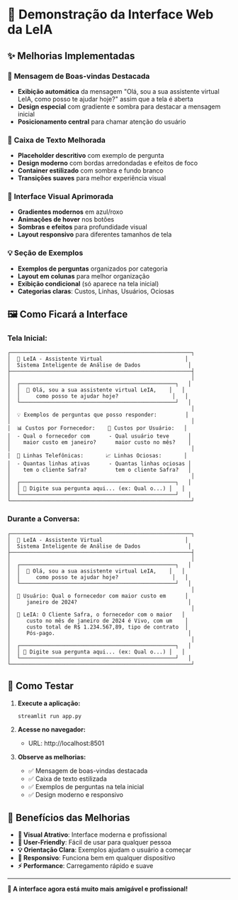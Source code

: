 # 🎨 Demonstração da Interface Web da LeIA

## ✨ Melhorias Implementadas

### 🎯 **Mensagem de Boas-vindas Destacada**
- **Exibição automática** da mensagem "Olá, sou a sua assistente virtual LeIA, como posso te ajudar hoje?" assim que a tela é aberta
- **Design especial** com gradiente e sombra para destacar a mensagem inicial
- **Posicionamento central** para chamar atenção do usuário

### 💬 **Caixa de Texto Melhorada**
- **Placeholder descritivo** com exemplo de pergunta
- **Design moderno** com bordas arredondadas e efeitos de foco
- **Container estilizado** com sombra e fundo branco
- **Transições suaves** para melhor experiência visual

### 🎨 **Interface Visual Aprimorada**
- **Gradientes modernos** em azul/roxo
- **Animações de hover** nos botões
- **Sombras e efeitos** para profundidade visual
- **Layout responsivo** para diferentes tamanhos de tela

### 💡 **Seção de Exemplos**
- **Exemplos de perguntas** organizados por categoria
- **Layout em colunas** para melhor organização
- **Exibição condicional** (só aparece na tela inicial)
- **Categorias claras**: Custos, Linhas, Usuários, Ociosas

## 🖼️ **Como Ficará a Interface**

### **Tela Inicial:**
```
┌─────────────────────────────────────────────────────────┐
│  🤖 LeIA - Assistente Virtual                          │
│  Sistema Inteligente de Análise de Dados               │
├─────────────────────────────────────────────────────────┤
│                                                         │
│  ┌─────────────────────────────────────────────────┐   │
│  │  🤖 Olá, sou a sua assistente virtual LeIA,    │   │
│  │     como posso te ajudar hoje?                 │   │
│  └─────────────────────────────────────────────────┘   │
│                                                         │
│  💡 Exemplos de perguntas que posso responder:         │
│                                                         │
│  📊 Custos por Fornecedor:    👥 Custos por Usuário:   │
│  - Qual o fornecedor com      - Qual usuário teve      │
│    maior custo em janeiro?      maior custo no mês?    │
│                                                         │
│  📱 Linhas Telefônicas:       📈 Linhas Ociosas:       │
│  - Quantas linhas ativas      - Quantas linhas ociosas │
│    tem o cliente Safra?         tem o cliente Safra?   │
│                                                         │
│  ┌─────────────────────────────────────────────────┐   │
│  │ 💬 Digite sua pergunta aqui... (ex: Qual o...) │   │
│  └─────────────────────────────────────────────────┘   │
└─────────────────────────────────────────────────────────┘
```

### **Durante a Conversa:**
```
┌─────────────────────────────────────────────────────────┐
│  🤖 LeIA - Assistente Virtual                          │
│  Sistema Inteligente de Análise de Dados               │
├─────────────────────────────────────────────────────────┤
│                                                         │
│  ┌─────────────────────────────────────────────────┐   │
│  │  🤖 Olá, sou a sua assistente virtual LeIA,    │   │
│  │     como posso te ajudar hoje?                 │   │
│  └─────────────────────────────────────────────────┘   │
│                                                         │
│  👤 Usuário: Qual o fornecedor com maior custo em      │
│     janeiro de 2024?                                   │
│                                                         │
│  🤖 LeIA: O Cliente Safra, o fornecedor com o maior   │
│     custo no mês de janeiro de 2024 é Vivo, com um    │
│     custo total de R$ 1.234.567,89, tipo de contrato  │
│     Pós-pago.                                          │
│                                                         │
│  ┌─────────────────────────────────────────────────┐   │
│  │ 💬 Digite sua pergunta aqui... (ex: Qual o...) │   │
│  └─────────────────────────────────────────────────┘   │
└─────────────────────────────────────────────────────────┘
```

## 🚀 **Como Testar**

1. **Execute a aplicação:**
   ```bash
   streamlit run app.py
   ```

2. **Acesse no navegador:**
   - URL: http://localhost:8501

3. **Observe as melhorias:**
   - ✅ Mensagem de boas-vindas destacada
   - ✅ Caixa de texto estilizada
   - ✅ Exemplos de perguntas na tela inicial
   - ✅ Design moderno e responsivo

## 🎯 **Benefícios das Melhorias**

- **🎨 Visual Atrativo**: Interface moderna e profissional
- **👥 User-Friendly**: Fácil de usar para qualquer pessoa
- **💡 Orientação Clara**: Exemplos ajudam o usuário a começar
- **📱 Responsivo**: Funciona bem em qualquer dispositivo
- **⚡ Performance**: Carregamento rápido e suave

---

**🎉 A interface agora está muito mais amigável e profissional!**

